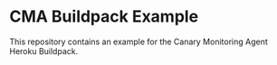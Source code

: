 # CMA Buildpack Example

This repository contains an example for the Canary Monitoring Agent Heroku Buildpack.

